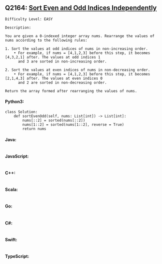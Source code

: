 ## Q2164: [Sort Even and Odd Indices Independently](https://leetcode.com/problems/sort-even-and-odd-indices-independently/)

```
Difficulty Level: EASY
```

```
Description:

You are given a 0-indexed integer array nums. Rearrange the values of nums according to the following rules:

1. Sort the values at odd indices of nums in non-increasing order.
    • For example, if nums = [4,1,2,3] before this step, it becomes [4,3,2,1] after. The values at odd indices 1
      and 3 are sorted in non-increasing order.
    
2. Sort the values at even indices of nums in non-decreasing order.
    • For example, if nums = [4,1,2,3] before this step, it becomes [2,1,4,3] after. The values at even indices 0
      and 2 are sorted in non-decreasing order.

Return the array formed after rearranging the values of nums.
```

#### Python3:

```
class Solution:
    def sortEvenOdd(self, nums: List[int]) -> List[int]:
        nums[::2] = sorted(nums[::2])
        nums[1::2] = sorted(nums[1::2], reverse = True)
        return nums
```

#### Java:

```

```

#### JavaScript:

```

```

#### C++:

```

```

#### Scala:

```

```

#### Go:

```

```

#### C#:

```

```

#### Swift:

```

```

#### TypeScript:

```

```